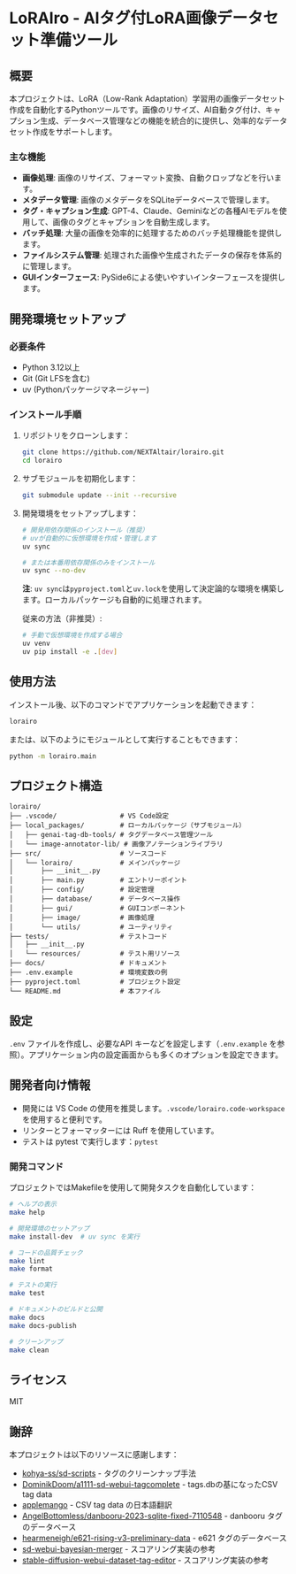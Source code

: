 # LoRAIro - AIタグ付LoRA画像データセット準備ツール

## 概要

本プロジェクトは、LoRA（Low-Rank Adaptation）学習用の画像データセット作成を自動化するPythonツールです。画像のリサイズ、AI自動タグ付け、キャプション生成、データベース管理などの機能を統合的に提供し、効率的なデータセット作成をサポートします。

### 主な機能

- **画像処理**: 画像のリサイズ、フォーマット変換、自動クロップなどを行います。
- **メタデータ管理**: 画像のメタデータをSQLiteデータベースで管理します。
- **タグ・キャプション生成**: GPT-4、Claude、Geminiなどの各種AIモデルを使用して、画像のタグとキャプションを自動生成します。
- **バッチ処理**: 大量の画像を効率的に処理するためのバッチ処理機能を提供します。
- **ファイルシステム管理**: 処理された画像や生成されたデータの保存を体系的に管理します。
- **GUIインターフェース**: PySide6による使いやすいインターフェースを提供します。

## 開発環境セットアップ

### 必要条件

- Python 3.12以上
- Git (Git LFSを含む)
- uv (Pythonパッケージマネージャー)

### インストール手順

1. リポジトリをクローンします：

   ```bash
   git clone https://github.com/NEXTAltair/lorairo.git
   cd lorairo
   ```
2. サブモジュールを初期化します：

   ```bash
   git submodule update --init --recursive
   ```
3. 開発環境をセットアップします：

   ```bash
   # 開発用依存関係のインストール（推奨）
   # uvが自動的に仮想環境を作成・管理します
   uv sync

   # または本番用依存関係のみをインストール
   uv sync --no-dev
   ```

   **注**: `uv sync`は`pyproject.toml`と`uv.lock`を使用して決定論的な環境を構築します。ローカルパッケージも自動的に処理されます。

   従来の方法（非推奨）:
   ```bash
   # 手動で仮想環境を作成する場合
   uv venv
   uv pip install -e .[dev]
   ```

## 使用方法

インストール後、以下のコマンドでアプリケーションを起動できます：

```bash
lorairo
```

または、以下のようにモジュールとして実行することもできます：

```bash
python -m lorairo.main
```

## プロジェクト構造

```
lorairo/
├── .vscode/                # VS Code設定
├── local_packages/         # ローカルパッケージ（サブモジュール）
│   ├── genai-tag-db-tools/ # タグデータベース管理ツール
│   └── image-annotator-lib/ # 画像アノテーションライブラリ
├── src/                    # ソースコード
│   └── lorairo/            # メインパッケージ
│       ├── __init__.py
│       ├── main.py         # エントリーポイント
│       ├── config/         # 設定管理
│       ├── database/       # データベース操作
│       ├── gui/            # GUIコンポーネント
│       ├── image/          # 画像処理
│       └── utils/          # ユーティリティ
├── tests/                  # テストコード
│   ├── __init__.py
│   └── resources/          # テスト用リソース
├── docs/                   # ドキュメント
├── .env.example            # 環境変数の例
├── pyproject.toml          # プロジェクト設定
└── README.md               # 本ファイル
```

## 設定

`.env` ファイルを作成し、必要なAPI キーなどを設定します（`.env.example` を参照）。アプリケーション内の設定画面からも多くのオプションを設定できます。

## 開発者向け情報

- 開発には VS Code の使用を推奨します。`.vscode/lorairo.code-workspace` を使用すると便利です。
- リンターとフォーマッターには Ruff を使用しています。
- テストは pytest で実行します：`pytest`

### 開発コマンド

プロジェクトではMakefileを使用して開発タスクを自動化しています：

```bash
# ヘルプの表示
make help

# 開発環境のセットアップ
make install-dev  # uv sync を実行

# コードの品質チェック
make lint
make format

# テストの実行
make test

# ドキュメントのビルドと公開
make docs
make docs-publish

# クリーンアップ
make clean
```

## ライセンス

MIT

## 謝辞

本プロジェクトは以下のリソースに感謝します：

- [kohya-ss/sd-scripts](https://github.com/kohya-ss/sd-scripts) - タグのクリーンナップ手法
- [DominikDoom/a1111-sd-webui-tagcomplete](https://github.com/DominikDoom/a1111-sd-webui-tagcomplete) - tags.dbの基になったCSV tag data
- [applemango](https://github.com/DominikDoom/a1111-sd-webui-tagcomplete/discussions/265) - CSV tag data の日本語翻訳
- [AngelBottomless/danbooru-2023-sqlite-fixed-7110548](https://huggingface.co/datasets/KBlueLeaf/danbooru2023-sqlite) - danbooru タグのデータベース
- [hearmeneigh/e621-rising-v3-preliminary-data](https://huggingface.co/datasets/hearmeneigh/e621-rising-v3-preliminary-data) - e621 タグのデータベース
- [sd-webui-bayesian-merger](https://github.com/s1dlx/sd-webui-bayesian-merger) - スコアリング実装の参考
- [stable-diffusion-webui-dataset-tag-editor](https://github.com/toshiaki1729/stable-diffusion-webui-dataset-tag-editor) - スコアリング実装の参考
